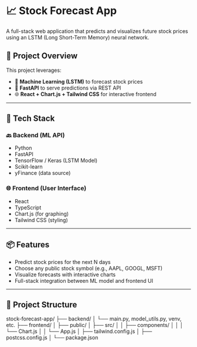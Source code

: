 # 📈 Stock Forecast App

A full-stack web application that predicts and visualizes future stock prices using an LSTM (Long Short-Term Memory) neural network.

## 🚀 Project Overview

This project leverages:

- 🧠 **Machine Learning (LSTM)** to forecast stock prices
- 🧪 **FastAPI** to serve predictions via REST API
- 🌐 **React + Chart.js + Tailwind CSS** for interactive frontend

---

## 🧱 Tech Stack

### 🔙 Backend (ML API)
- Python
- FastAPI
- TensorFlow / Keras (LSTM Model)
- Scikit-learn
- yFinance (data source)

### 🌐 Frontend (User Interface)
- React
- TypeScript
- Chart.js (for graphing)
- Tailwind CSS (styling)

---

## 📦 Features

- Predict stock prices for the next N days
- Choose any public stock symbol (e.g., AAPL, GOOGL, MSFT)
- Visualize forecasts with interactive charts
- Full-stack integration between ML model and frontend UI

---

## 📁 Project Structure

stock-forecast-app/
├── backend/
│   └── main.py, model_utils.py, venv, etc.
├── frontend/
│   ├── public/
│   ├── src/
│   │   ├── components/
│   │   │   └── Chart.js
│   │   └── App.js
│   ├── tailwind.config.js
│   ├── postcss.config.js
│   └── package.json


